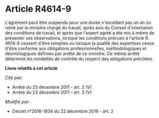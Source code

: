 # Article R4614-9

L'agrément peut être suspendu pour une durée n'excédant pas un an ou retiré par le ministre chargé du travail, après avis du
Conseil d'orientation des conditions de travail, et après que l'expert agréé a été mis à même de présenter ses observations,
lorsque les conditions prévues à l'article R. 4614-8 cessent d'être remplies ou lorsque la qualité des expertises cesse
d'être conforme aux obligations professionnelles, méthodologiques et déontologiques définies par arrêté de ce ministre. Ce
même arrêté détermine les modalités de contrôle du respect des obligations précitées.

**Liens relatifs à cet article**

_Cité par_:

  - Arrêté du 23 décembre 2011 - art. 2 (V)
  - Arrêté du 23 décembre 2011 - art. 3 (V)

_Modifié par_:

  - Décret n°2016-1834 du 22 décembre 2016 - art. 2
